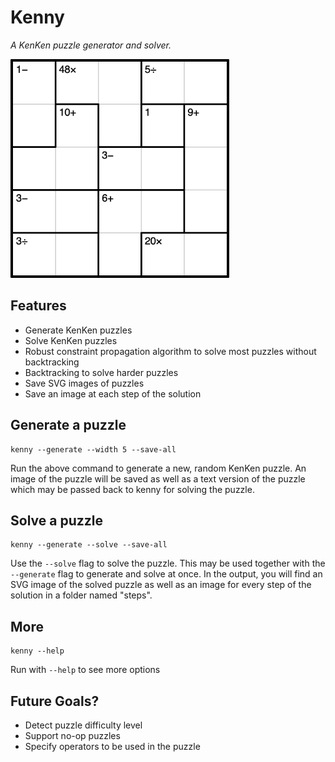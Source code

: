 # Kenny

*A KenKen puzzle generator and solver.*

<img src="solve-demo.gif" alt="puzzle" width="350"/>

## Features

* Generate KenKen puzzles
* Solve KenKen puzzles
* Robust constraint propagation algorithm to solve most puzzles without backtracking
* Backtracking to solve harder puzzles
* Save SVG images of puzzles
* Save an image at each step of the solution

## Generate a puzzle

    kenny --generate --width 5 --save-all

Run the above command to generate a new, random KenKen puzzle. An image of the puzzle will be saved as well as a text version of the puzzle which may be passed back to kenny for solving the puzzle.

## Solve a puzzle

    kenny --generate --solve --save-all

Use the `--solve` flag to solve the puzzle. This may be used together with the `--generate` flag to generate and solve at once. In the output, you will find an SVG image of the solved puzzle as well as an image for every step of the solution in a folder named "steps".

## More

    kenny --help

Run with `--help` to see more options

## Future Goals?

* Detect puzzle difficulty level
* Support no-op puzzles
* Specify operators to be used in the puzzle
